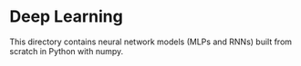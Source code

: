 # Deep Learning

This directory contains neural network models (MLPs and RNNs) built from scratch in Python with numpy. 
